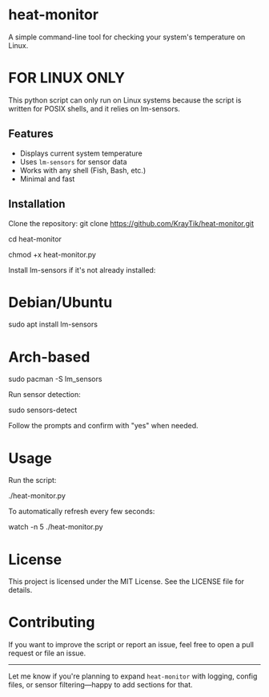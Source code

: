 # heat-monitor

A simple command-line tool for checking your system's temperature on Linux.

# FOR LINUX ONLY

This python script can only run on Linux systems because the script is written for POSIX shells, and it relies on lm-sensors.

## Features

- Displays current system temperature
- Uses `lm-sensors` for sensor data
- Works with any shell (Fish, Bash, etc.)
- Minimal and fast

## Installation

Clone the repository:
git clone https://github.com/KrayTik/heat-monitor.git

cd heat-monitor

chmod +x heat-monitor.py

Install lm-sensors if it's not already installed:

# Debian/Ubuntu
sudo apt install lm-sensors

# Arch-based
sudo pacman -S lm_sensors

Run sensor detection:

sudo sensors-detect

Follow the prompts and confirm with "yes" when needed.
# Usage

Run the script:

./heat-monitor.py

To automatically refresh every few seconds:

watch -n 5 ./heat-monitor.py

# License

This project is licensed under the MIT License. See the LICENSE file for details.

# Contributing

If you want to improve the script or report an issue, feel free to open a pull request or file an issue.


---

Let me know if you're planning to expand `heat-monitor` with logging, config files, or sensor filtering—happy to add sections for that.

